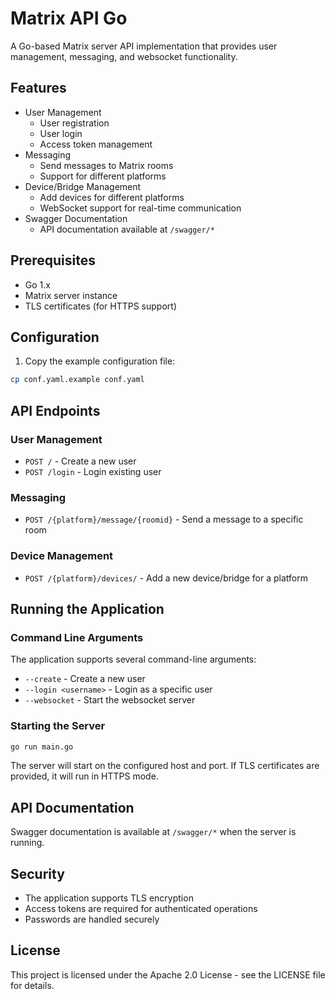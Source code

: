 # Matrix API Go

A Go-based Matrix server API implementation that provides user management, messaging, and websocket functionality.

## Features

- User Management
  - User registration
  - User login
  - Access token management
- Messaging
  - Send messages to Matrix rooms
  - Support for different platforms
- Device/Bridge Management
  - Add devices for different platforms
  - WebSocket support for real-time communication
- Swagger Documentation
  - API documentation available at `/swagger/*`

## Prerequisites

- Go 1.x
- Matrix server instance
- TLS certificates (for HTTPS support)

## Configuration

1. Copy the example configuration file:
```bash
cp conf.yaml.example conf.yaml
```

## API Endpoints

### User Management

- `POST /` - Create a new user
- `POST /login` - Login existing user

### Messaging

- `POST /{platform}/message/{roomid}` - Send a message to a specific room

### Device Management

- `POST /{platform}/devices/` - Add a new device/bridge for a platform

## Running the Application

### Command Line Arguments

The application supports several command-line arguments:

- `--create` - Create a new user
- `--login <username>` - Login as a specific user
- `--websocket` - Start the websocket server

### Starting the Server

```bash
go run main.go
```

The server will start on the configured host and port. If TLS certificates are provided, it will run in HTTPS mode.

## API Documentation

Swagger documentation is available at `/swagger/*` when the server is running.

## Security

- The application supports TLS encryption
- Access tokens are required for authenticated operations
- Passwords are handled securely

## License

This project is licensed under the Apache 2.0 License - see the LICENSE file for details. 